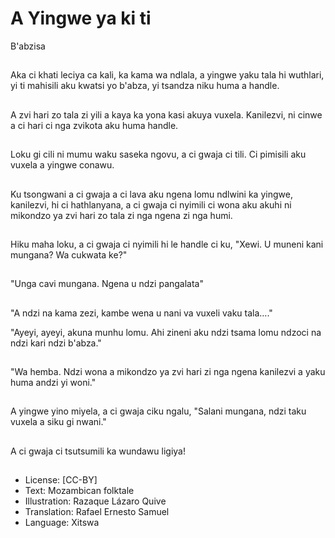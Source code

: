 # A Yingwe ya ki ti
B'abzisa

##
Aka ci khati leciya ca kali, ka
kama wa ndlala, a yingwe yaku
tala hi wuthlari, yi ti mahisili
aku kwatsi yo b'abza, yi tsandza
niku huma a handle.


##
A zvi hari zo tala zi yili a kaya
ka yona kasi akuya vuxela.
Kanilezvi, ni cinwe a ci hari ci
nga zvikota aku huma handle.


##
Loku gi cili ni mumu waku
saseka ngovu, a ci gwaja ci tili.
Ci pimisili aku vuxela a yingwe
conawu.


##
Ku tsongwani a ci gwaja a ci
lava aku ngena lomu ndlwini ka
yingwe, kanilezvi, hi ci
hathlanyana, a ci gwaja ci
nyimili ci wona aku akuhi ni
mikondzo ya zvi hari zo tala zi
nga ngena zi nga humi.


##
Hiku maha loku, a ci gwaja ci
nyimili hi le handle ci ku, "Xewi.
U muneni kani mungana?
Wa cukwata ke?"


##
"Unga cavi mungana. Ngena u
ndzi pangalata"


##
"A ndzi na kama zezi, kambe wena u nani va vuxeli vaku
tala…."

"Ayeyi, ayeyi, akuna munhu lomu. Ahi zineni aku ndzi
tsama lomu
ndzoci na ndzi kari ndzi b'abza."


##
"Wa hemba. Ndzi wona a
mikondzo ya zvi hari zi nga
ngena kanilezvi a yaku huma
andzi yi woni."


##
A yingwe yino miyela, a ci
gwaja ciku ngalu, "Salani
mungana, ndzi taku vuxela a
siku gi nwani."


##
A ci gwaja ci tsutsumili ka
wundawu ligiya!


##
* License: [CC-BY]
* Text: Mozambican folktale
* Illustration: Razaque Lázaro Quive
* Translation: Rafael Ernesto Samuel
* Language: Xitswa


